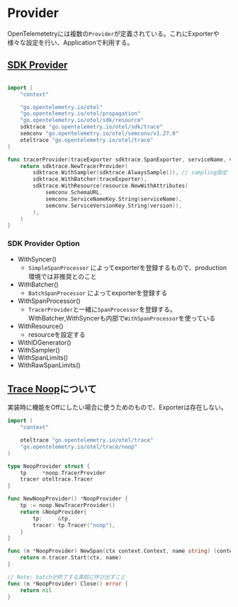 # Provider

OpenTelemetetryには複数の`Provider`が定義されている。これにExporterや様々な設定を行い、Applicationで利用する。

## [SDK Provider](https://github.com/open-telemetry/opentelemetry-go/tree/main/sdk)

```go

import (
    "context"

    "go.opentelemetry.io/otel"
    "go.opentelemetry.io/otel/propagation"
    "go.opentelemetry.io/otel/sdk/resource"
    sdktrace "go.opentelemetry.io/otel/sdk/trace"
    semconv "go.opentelemetry.io/otel/semconv/v1.27.0"
    oteltrace "go.opentelemetry.io/otel/trace"
)

func tracerProvider(traceExporter sdktrace.SpanExporter, serviceName, version string) *sdktrace.TracerProvider {
    return sdktrace.NewTracerProvider(
        sdktrace.WithSampler(sdktrace.AlwaysSample()), // sampling設定
        sdktrace.WithBatcher(traceExporter),
        sdktrace.WithResource(resource.NewWithAttributes(
            semconv.SchemaURL,
            semconv.ServiceNameKey.String(serviceName),
            semconv.ServiceVersionKey.String(version)),
        ),
    )
}
```

### SDK Provider Option

- WithSyncer()
  - `SimpleSpanProcessor` によってexporterを登録するもので、production環境では非推奨とのこと
- WithBatcher()
  - `BatchSpanProcessor` によってexporterを登録する
- WithSpanProcessor()
  - `TracerProvider`と一緒に`SpanProcessor`を登録する。WithBatcher,WithSyncerも内部で`WithSpanProcessor`を使っている
- WithResource()
  - resourceを設定する
- WithIDGenerator()
- WithSampler()
- WithSpanLimits()
- WithRawSpanLimits()

## [Trace Noop](https://github.com/open-telemetry/opentelemetry-go/tree/main/trace/noop)について

実装時に機能をOffにしたい場合に使うためのもので、Exporterは存在しない。

```go
import (
    "context"

    oteltrace "go.opentelemetry.io/otel/trace"
    "go.opentelemetry.io/otel/trace/noop"
)

type NoopProvider struct {
    tp     *noop.TracerProvider
    tracer oteltrace.Tracer
}

func NewNoopProvider() *NoopProvider {
    tp := noop.NewTracerProvider()
    return &NoopProvider{
        tp:     &tp,
        tracer: tp.Tracer("noop"),
    }
}

func (n *NoopProvider) NewSpan(ctx context.Context, name string) (context.Context, oteltrace.Span) {
    return n.tracer.Start(ctx, name)
}

// Note: batchが終了する直前に呼び出すこと
func (n *NoopProvider) Close() error {
    return nil
}
```
